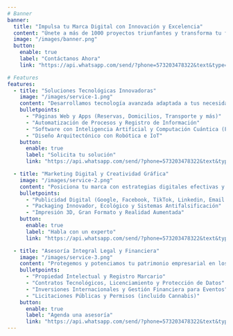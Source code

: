 ```yaml
---
# Banner
banner:
  title: "Impulsa tu Marca Digital con Innovación y Excelencia"
  content: "Únete a más de 1000 proyectos triunfantes y transforma tu futuro empresarial"
  image: "/images/banner.png"
  button:
    enable: true
    label: "Contáctanos Ahora"
    link: "https://api.whatsapp.com/send/?phone=573203478322&text&type=phone_number&app_absent=0"

# Features
features:
  - title: "Soluciones Tecnológicas Innovadoras"
    image: "/images/service-1.png"
    content: "Desarrollamos tecnología avanzada adaptada a tus necesidades específicas."
    bulletpoints:
      - "Páginas Web y Apps (Reservas, Domicilios, Transporte y más)"
      - "Automatización de Procesos y Registro de Información"
      - "Software con Inteligencia Artificial y Computación Cuántica (Fintechs)"
      - "Diseño Arquitectónico con Robótica e IoT"
    button:
      enable: true
      label: "Solicita tu solución"
      link: "https://api.whatsapp.com/send/?phone=573203478322&text&type=phone_number&app_absent=0"

  - title: "Marketing Digital y Creatividad Gráfica"
    image: "/images/service-2.png"
    content: "Posiciona tu marca con estrategias digitales efectivas y diseño gráfico impactante."
    bulletpoints:
      - "Publicidad Digital (Google, Facebook, TikTok, Linkedin, Email Marketing y Chatbots)"
      - "Packaging Innovador, Ecológico y Sistemas Antifalsificación"
      - "Impresión 3D, Gran Formato y Realidad Aumentada"
    button:
      enable: true
      label: "Habla con un experto"
      link: "https://api.whatsapp.com/send/?phone=573203478322&text&type=phone_number&app_absent=0"

  - title: "Asesoría Integral Legal y Financiera"
    image: "/images/service-3.png"
    content: "Protegemos y potenciamos tu patrimonio empresarial en los mercados legales y financieros."
    bulletpoints:
      - "Propiedad Intelectual y Registro Marcario"
      - "Contratos Tecnológicos, Licenciamiento y Protección de Datos"
      - "Inversiones Internacionales y Gestión Financiera para Eventos"
      - "Licitaciones Públicas y Permisos (incluido Cannabis)"
    button:
      enable: true
      label: "Agenda una asesoría"
      link: "https://api.whatsapp.com/send/?phone=573203478322&text&type=phone_number&app_absent=0"
---
```


